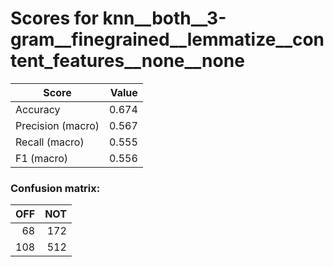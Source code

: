 # Scores for knn__both__3-gram__finegrained__lemmatize__content_features__none__none
|      Score      |Value|
|-----------------|----:|
|Accuracy         |0.674|
|Precision (macro)|0.567|
|Recall (macro)   |0.555|
|F1 (macro)       |0.556|

### Confusion matrix:
|OFF|NOT|
|--:|--:|
| 68|172|
|108|512|
